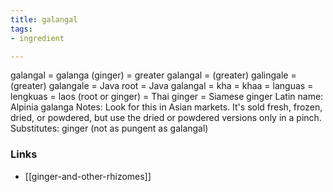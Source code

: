 ```yaml
---
title: galangal
tags:
- ingredient

---
```

galangal = galanga (ginger) = greater galangal = (greater) galingale = (greater) galangale = Java root = Java galangal = kha = khaa = languas = lengkuas = laos (root or ginger) = Thai ginger = Siamese ginger Latin name: Alpinia galanga Notes: Look for this in Asian markets. It's sold fresh, frozen, dried, or powdered, but use the dried or powdered versions only in a pinch. Substitutes: ginger (not as pungent as galangal)

### Links

* [[ginger-and-other-rhizomes]]
